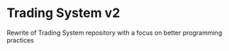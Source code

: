 # Trading System v2
 Rewrite of Trading System repository with a focus on better programming practices
